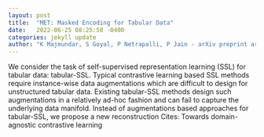 ```yaml
---
layout: post
title:  "MET: Masked Encoding for Tabular Data"
date:   2022-06-25 08:25:58 -0400
categories: jekyll update
author: "K Majmundar, S Goyal, P Netrapalli, P Jain - arXiv preprint arXiv:2206.08564, 2022"
---
```

We consider the task of self-supervised representation learning (SSL) for tabular data: tabular-SSL. Typical contrastive learning based SSL methods require instance-wise data augmentations which are difficult to design for unstructured tabular data. Existing tabular-SSL methods design such augmentations in a relatively ad-hoc fashion and can fail to capture the underlying data manifold. Instead of augmentations based approaches for tabular-SSL, we propose a new reconstruction 
Cites: Towards domain-agnostic contrastive learning